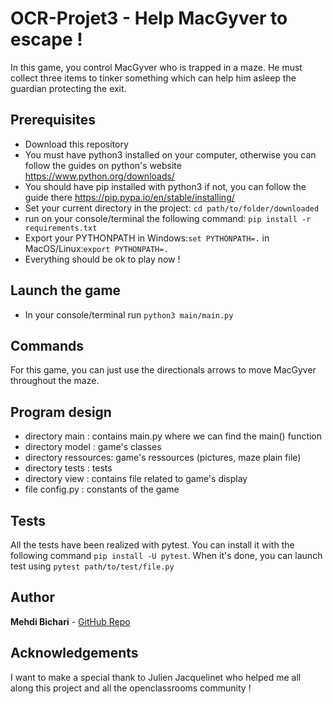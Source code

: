 # OCR-Projet3 - Help MacGyver to escape !

In this game, you control MacGyver who is trapped in a maze. He must collect three items to tinker something which can help him asleep the guardian protecting the exit. 

## Prerequisites
* Download this repository
* You must have python3 installed on your computer, otherwise you can follow the guides on python's website https://www.python.org/downloads/
* You should have pip installed with python3 if not, you can follow the guide 
there https://pip.pypa.io/en/stable/installing/
* Set your current directory in the project:
```cd path/to/folder/downloaded```
* run on your console/terminal the following command: 
```pip install -r requirements.txt```
* Export your PYTHONPATH
	in Windows:```set PYTHONPATH=.```
	in MacOS/Linux:```export PYTHONPATH=.```
* Everything should be ok to play now !

## Launch the game
* In your console/terminal run 
```python3 main/main.py```

## Commands
For this game, you can just use the directionals arrows to move MacGyver throughout the maze.

## Program design
* directory main : contains main.py where we can find the main() function 
* directory model : game's classes
* directory ressources: game's ressources (pictures, maze plain file)
* directory tests : tests
* directory view : contains file related to game's display
* file config.py : constants of the game
## Tests
All the tests have been realized with pytest. You can install it with the following command ```pip install -U pytest```. When it's done, you can launch test using ```pytest path/to/test/file.py```

## Author 
**Mehdi Bichari** - [GitHub Repo](https://github.com/Kaik-a/)

## Acknowledgements 
I want to make a special thank to Julien Jacquelinet who helped me all along this project and all the openclassrooms community !
